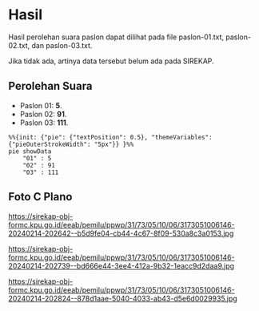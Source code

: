 # Hasil

Hasil perolehan suara paslon dapat dilihat pada file paslon-01.txt, paslon-02.txt, dan paslon-03.txt.

Jika tidak ada, artinya data tersebut belum ada pada SIREKAP.

## Perolehan Suara

 * Paslon 01: **5**.
 * Paslon 02: **91**.
 * Paslon 03: **111**.

```mermaid
%%{init: {"pie": {"textPosition": 0.5}, "themeVariables": {"pieOuterStrokeWidth": "5px"}} }%%
pie showData
    "01" : 5
    "02" : 91
    "03" : 111
```
## Foto C Plano

https://sirekap-obj-formc.kpu.go.id/eeab/pemilu/ppwp/31/73/05/10/06/3173051006146-20240214-202642--b5d9fe04-cb44-4c67-8f09-530a8c3a0153.jpg

https://sirekap-obj-formc.kpu.go.id/eeab/pemilu/ppwp/31/73/05/10/06/3173051006146-20240214-202739--bd666e44-3ee4-412a-9b32-1eacc9d2daa9.jpg

https://sirekap-obj-formc.kpu.go.id/eeab/pemilu/ppwp/31/73/05/10/06/3173051006146-20240214-202824--878d1aae-5040-4033-ab43-d5e6d0029935.jpg
